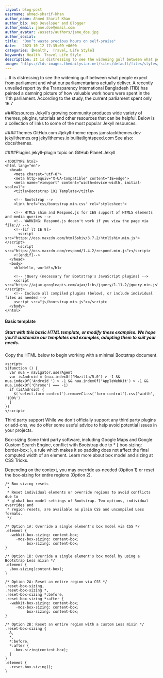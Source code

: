 ```yaml
---
layout: blog-post
username: ahmed-sharif-khan
author_name: Ahmed Sharif Khan
author_bio: Web Developer and Blogger
author_email: jane.doe@email.com
author_avatar: /assets/authors/jane_doe.jpg
author_social:
title:  "Don’t waste precious hours on self-praise"
date:   2023-10-12 17:35:09 +0600
categories: [Health,  Travel, Life Style]
keywords: Health  Travel Life Style
description: It is distressing to see the widening gulf between what people expect from parliament and what our parliamentarians actually deliver.
image: "https://tds-images.thedailystar.net/sites/default/files/styles/very_big_201/public/images/2023/10/04/threat_of_a_major_quake_in_bangladesh.png"
---
```


...It is distressing to see the widening gulf between what people expect from parliament and what our parliamentarians actually deliver. A recently unveiled report by the Transparency International Bangladesh (TIB) has painted a damning picture of how valuable work hours were spent in the 11th parliament. According to the study, the current parliament spent only 16.7 

###Resources
Jekyll’s growing community produces wide variety of themes, plugins, tutorials and other resources that can be helpful. Below is a collection of links to some of the most popular Jekyll resources.

####Themes
GitHub.com #jekyll-theme repos
jamstackthemes.dev
jekyllthemes.org
jekyllthemes.io
builtatlightspeed.com
See also: docs/themes.

####Plugins
jekyll-plugin topic on GitHub
Planet Jekyll

```
<!DOCTYPE html>
<html lang="en">
  <head>
    <meta charset="utf-8">
    <meta http-equiv="X-UA-Compatible" content="IE=edge">
    <meta name="viewport" content="width=device-width, initial-scale=1">
    <title>Bootstrap 101 Template</title>

    <!-- Bootstrap -->
    <link href="css/bootstrap.min.css" rel="stylesheet">

    <!-- HTML5 shim and Respond.js for IE8 support of HTML5 elements and media queries -->
    <!-- WARNING: Respond.js doesn't work if you view the page via file:// -->
    <!--[if lt IE 9]>
      <script src="https://oss.maxcdn.com/html5shiv/3.7.2/html5shiv.min.js"></script>
      <script src="https://oss.maxcdn.com/respond/1.4.2/respond.min.js"></script>
    <![endif]-->
  </head>
  <body>
    <h1>Hello, world!</h1>

    <!-- jQuery (necessary for Bootstrap's JavaScript plugins) -->
    <script src="https://ajax.googleapis.com/ajax/libs/jquery/1.11.2/jquery.min.js"></script>
    <!-- Include all compiled plugins (below), or include individual files as needed -->
    <script src="js/bootstrap.min.js"></script>
  </body>
</html>
```

#### Basic template
##### Start with this basic HTML template, or modify these examples. We hope you'll customize our templates and examples, adapting them to suit your needs.

Copy the HTML below to begin working with a minimal Bootstrap document.

```
<script>
$(function () {
  var nua = navigator.userAgent
  var isAndroid = (nua.indexOf('Mozilla/5.0') > -1 && nua.indexOf('Android ') > -1 && nua.indexOf('AppleWebKit') > -1 && nua.indexOf('Chrome') === -1)
  if (isAndroid) {
    $('select.form-control').removeClass('form-control').css('width', '100%')
  }
})
</script>
```
Third party support
While we don't officially support any third party plugins or add-ons, we do offer some useful advice to help avoid potential issues in your projects.

Box-sizing
Some third party software, including Google Maps and Google Custom Search Engine, conflict with Bootstrap due to * { box-sizing: border-box; }, a rule which makes it so padding does not affect the final computed width of an element. Learn more about box model and sizing at CSS Tricks.

Depending on the context, you may override as-needed (Option 1) or reset the box-sizing for entire regions (Option 2).

```
/* Box-sizing resets
 *
 * Reset individual elements or override regions to avoid conflicts due to
 * global box model settings of Bootstrap. Two options, individual overrides and
 * region resets, are available as plain CSS and uncompiled Less formats.
 */

/* Option 1A: Override a single element's box model via CSS */
.element {
  -webkit-box-sizing: content-box;
     -moz-box-sizing: content-box;
          box-sizing: content-box;
}

/* Option 1B: Override a single element's box model by using a Bootstrap Less mixin */
.element {
  .box-sizing(content-box);
}

/* Option 2A: Reset an entire region via CSS */
.reset-box-sizing,
.reset-box-sizing *,
.reset-box-sizing *:before,
.reset-box-sizing *:after {
  -webkit-box-sizing: content-box;
     -moz-box-sizing: content-box;
          box-sizing: content-box;
}

/* Option 2B: Reset an entire region with a custom Less mixin */
.reset-box-sizing {
  &,
  *,
  *:before,
  *:after {
    .box-sizing(content-box);
  }
}
.element {
  .reset-box-sizing();
}
```